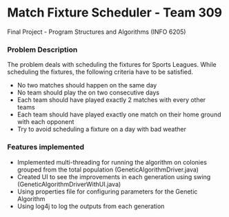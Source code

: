 # Match Fixture Scheduler - Team 309
Final Project - Program Structures and Algorithms (INFO 6205)

### Problem Description
The problem deals with scheduling the fixtures for Sports Leagues. 
While scheduling the fixtures, the following criteria have to be satisfied.

- No two matches should happen on the same day
- No team should play the on two consecutive days
- Each team should have played exactly 2 matches with every other teams 
- Each team should have played exactly one match on their home ground with each opponent
- Try to avoid scheduling a fixture on a day with bad weather

### Features implemented

- Implemented multi-threading for running the algorithm on colonies grouped from the total population (GeneticAlgorithmDriver.java)
- Created UI to see the improvements in each generation using swing (GeneticAlgorithmDriverWithUI.java)
- Using properties file for configuring parameters for the Genetic Algorithm
- Using log4j to log the outputs from each generation

